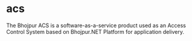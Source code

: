 # acs
The Bhojpur ACS is a software-as-a-service product used as an Access Control System based on Bhojpur.NET Platform for application delivery.

